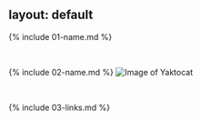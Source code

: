 layout: default
---

{% include 01-name.md %}

<br>

{% include 02-name.md %} ![Image of Yaktocat](https://octodex.github.com/images/yaktocat.png)


<br>

{% include 03-links.md %}


